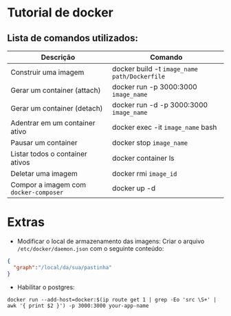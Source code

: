 # Tutorial de docker

## Lista de comandos utilizados:

|Descrição                        | Comando  |
|---------------------------------|------------------------------------------------|
| Construir uma imagem            | docker build -t `image_name` `path/Dockerfile` |
| Gerar um container (attach)     | docker run -p 3000:3000 `image_name`           |
| Gerar um container (detach)     | docker run -d -p 3000:3000 `image_name`        |
| Adentrar em um container ativo  | docker exec -it `image_name` bash              |
| Pausar um container             | docker stop `image_name`                       |
| Listar todos o container ativos | docker container ls                            |
| Deletar uma imagem              | docker rmi `image_id`                          |
| Compor a imagem com `docker-composer` | docker up -d                             |


# Extras
* Modificar o local de armazenamento das imagens:
 Criar o arquivo `/etc/docker/daemon.json` com o seguinte conteúdo: 
```json
{
  "graph":"/local/da/sua/pastinha"
}
```

* Habilitar o postgres:

`docker run --add-host=docker:$(ip route get 1 | grep -Eo 'src \S+' | awk '{ print $2 }') -p 3000:3000 your-app-name`

